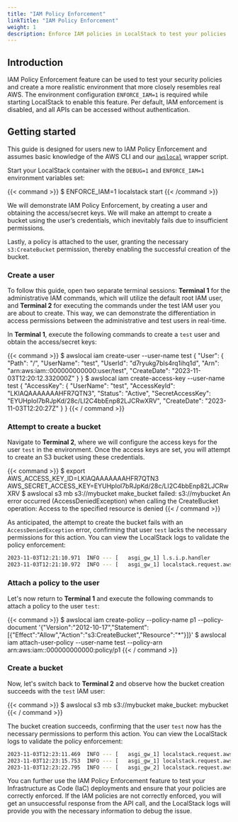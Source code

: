 ```yaml
---
title: "IAM Policy Enforcement"
linkTitle: "IAM Policy Enforcement"
weight: 1
description: Enforce IAM policies in LocalStack to test your policies
---
```


## Introduction

IAM Policy Enforcement feature can be used to test your security policies and create a more realistic environment that more closely resembles real AWS. The environment configuration `ENFORCE_IAM=1` is required while starting LocalStack to enable this feature. Per default, IAM enforcement is disabled, and all APIs can be accessed without authentication.

## Getting started

This guide is designed for users new to IAM Policy Enforcement and assumes basic knowledge of the AWS CLI and our [`awslocal`](https://github.com/localstack/awscli-local) wrapper script.

Start your LocalStack container with the `DEBUG=1` and `ENFORCE_IAM=1` environment variables set:

{{< command >}}
$ ENFORCE_IAM=1 localstack start
{{< /command >}}

We will demonstrate IAM Policy Enforcement, by creating a user and obtaining the access/secret keys. We will make an attempt to create a bucket using the user’s credentials, which inevitably fails due to insufficient permissions. 

Lastly, a policy is attached to the user, granting the necessary `s3:CreateBucket` permission, thereby enabling the successful creation of the bucket.

### Create a user

To follow this guide, open two separate terminal sessions:  **Terminal 1**  for the administrative IAM commands, which will utilize the default root IAM user, and  **Terminal 2** for executing the commands under the test IAM user you are about to create. This way, we can demonstrate the differentiation in access permissions between the administrative and test users in real-time.

In **Terminal 1**, execute the following commands to create a `test` user and obtain the access/secret keys:

{{< command >}}
$ awslocal iam create-user --user-name test
<disable-copy>
{
    "User": {
        "Path": "/",
        "UserName": "test",
        "UserId": "d7ryukg7bls4rq1ihq1d",
        "Arn": "arn:aws:iam::000000000000:user/test",
        "CreateDate": "2023-11-03T12:20:12.332000Z"
    }
}
</disable-copy>
$ awslocal iam create-access-key --user-name test
<disable-copy>
{
    "AccessKey": {
        "UserName": "test",
        "AccessKeyId": "LKIAQAAAAAAAHFR7QTN3",
        "Status": "Active",
        "SecretAccessKey": "EYUHpIol7bRJpKd/28c/LI2C4bbEnp82LJCRwXRV",
        "CreateDate": "2023-11-03T12:20:27Z"
    }
}
</disable-copy>
{{< / command >}}

### Attempt to create a bucket

Navigate to **Terminal 2**, where we will configure the access keys for the user `test` in the environment. Once the access keys are set, you will attempt to create an S3 bucket using these credentials.

{{< command >}}
$ export AWS_ACCESS_KEY_ID=LKIAQAAAAAAAHFR7QTN3 AWS_SECRET_ACCESS_KEY=EYUHpIol7bRJpKd/28c/LI2C4bbEnp82LJCRwXRV
$ awslocal s3 mb s3://mybucket
<disable-copy>
make_bucket failed: s3://mybucket An error occurred (AccessDeniedException) when calling the CreateBucket operation: Access to the specified resource is denied
</disable-copy>
{{< / command >}}

As anticipated, the attempt to create the bucket fails with an `AccessDeniedException` error, confirming that user `test` lacks the necessary permissions for this action. You can view the LocalStack logs to validate the policy enforcement:

```bash
2023-11-03T12:21:10.971  INFO --- [   asgi_gw_1] l.s.i.p.handler            : Request for service 's3' by principal 'arn:aws:iam::000000000000:user/test' for operation 'CreateBucket' denied.
2023-11-03T12:21:10.972  INFO --- [   asgi_gw_1] localstack.request.aws     : AWS s3.CreateBucket => 403 (AccessDenied)
```

### Attach a policy to the user

Let's now return to **Terminal 1** and execute the following commands to attach a policy to the user `test`:

{{< command >}}
$ awslocal iam create-policy --policy-name p1 --policy-document '{"Version":"2012-10-17","Statement":[{"Effect":"Allow","Action":"s3:CreateBucket","Resource":"*"}]}'
$ awslocal iam attach-user-policy --user-name test --policy-arn arn:aws:iam::000000000000:policy/p1
{{< / command >}}

### Create a bucket

Now, let's switch back to **Terminal 2** and observe how the bucket creation succeeds with the `test` IAM user:

{{< command >}}
$ awslocal s3 mb s3://mybucket
<disable-copy>
make_bucket: mybucket
</disable-copy>
{{< / command >}}

The bucket creation succeeds, confirming that the user `test` now has the necessary permissions to perform this action. You can view the LocalStack logs to validate the policy enforcement:

```bash
2023-11-03T12:23:11.469  INFO --- [   asgi_gw_1] localstack.request.aws     : AWS iam.CreatePolicy => 200
2023-11-03T12:23:15.753  INFO --- [   asgi_gw_1] localstack.request.aws     : AWS iam.AttachUserPolicy => 200
2023-11-03T12:23:22.795  INFO --- [   asgi_gw_2] localstack.request.aws     : AWS s3.CreateBucket => 200
```

You can further use the IAM Policy Enforcement feature to test your Infrastructure as Code (IaC) deployments and ensure that your policies are correctly enforced. If the IAM policies are not correctly enforced, you will get an unsuccessful response from the API call, and the LocalStack logs will provide you with the necessary information to debug the issue.
